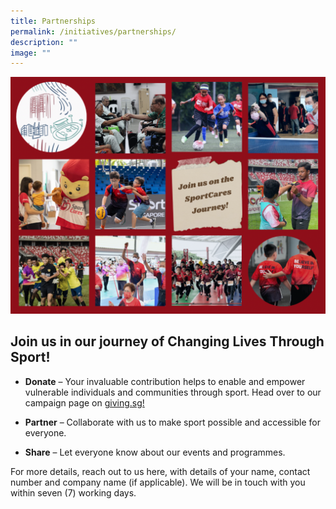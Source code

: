 ```yaml
---
title: Partnerships
permalink: /initiatives/partnerships/
description: ""
image: ""
---
```


![](/images/GivingSG2023.png)

## Join us in our journey of Changing Lives Through Sport!

* **Donate**  – Your invaluable contribution helps to enable and empower vulnerable individuals and communities through sport. Head over to our campaign page on [giving.sg! ](https://www.giving.sg/vision2030/sportcares2023)

* **Partner** – Collaborate with us to make sport possible and accessible for everyone. 

* **Share** – Let everyone know about our events and programmes. 

For more details, reach out to us here, with details of your name, contact number and company name (if applicable). We will be in touch with you within seven (7) working days.